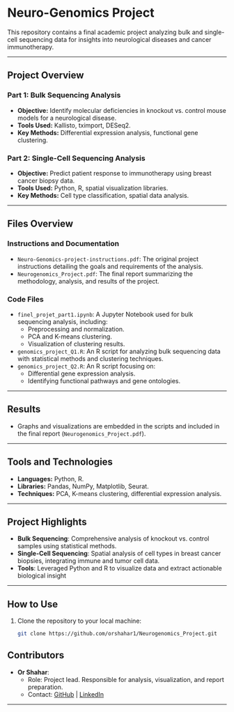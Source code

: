 # Neuro-Genomics Project

This repository contains a final academic project analyzing bulk and single-cell sequencing data for insights into neurological diseases and cancer immunotherapy.

---

## Project Overview

### Part 1: Bulk Sequencing Analysis
- **Objective:** Identify molecular deficiencies in knockout vs. control mouse models for a neurological disease.
- **Tools Used:** Kallisto, tximport, DESeq2.
- **Key Methods:** Differential expression analysis, functional gene clustering.

### Part 2: Single-Cell Sequencing Analysis
- **Objective:** Predict patient response to immunotherapy using breast cancer biopsy data.
- **Tools Used:** Python, R, spatial visualization libraries.
- **Key Methods:** Cell type classification, spatial data analysis.

---

## Files Overview

### **Instructions and Documentation**
- `Neuro-Genomics-project-instructions.pdf`: The original project instructions detailing the goals and requirements of the analysis.
- `Neurogenomics_Project.pdf`: The final report summarizing the methodology, analysis, and results of the project.

### **Code Files**
- `finel_projet_part1.ipynb`: A Jupyter Notebook used for bulk sequencing analysis, including:
  - Preprocessing and normalization.
  - PCA and K-means clustering.
  - Visualization of clustering results.
- `genomics_project_Q1.R`: An R script for analyzing bulk sequencing data with statistical methods and clustering techniques.
- `genomics_project_Q2.R`: An R script focusing on:
  - Differential gene expression analysis.
  - Identifying functional pathways and gene ontologies.

---

## Results
- Graphs and visualizations are embedded in the scripts and included in the final report (`Neurogenomics_Project.pdf`).

---

## Tools and Technologies
- **Languages:** Python, R.
- **Libraries:** Pandas, NumPy, Matplotlib, Seurat.
- **Techniques:** PCA, K-means clustering, differential expression analysis.

---

## Project Highlights
- **Bulk Sequencing**: Comprehensive analysis of knockout vs. control samples using statistical methods.
- **Single-Cell Sequencing**: Spatial analysis of cell types in breast cancer biopsies, integrating immune and tumor cell data.
- **Tools**: Leveraged Python and R to visualize data and extract actionable biological insight

---
## How to Use
1. Clone the repository to your local machine:
   ```bash
   git clone https://github.com/orshahar1/Neurogenomics_Project.git

## Contributors
- **Or Shahar**: 
  - Role: Project lead. Responsible for analysis, visualization, and report preparation.
  - Contact: [GitHub](https://github.com/orshahar1) | [LinkedIn](https://linkedin.com/in/orshahar)

---
